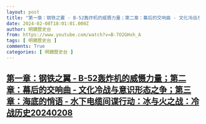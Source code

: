 ```yaml
---
layout: post
title: "第一章：钢铁之翼 - B-52轰炸机的威慑力量；第二章：幕后的交响曲 - 文化冷战与意识形态之争；第三章：海底的悄语 - 水下电缆间谍行动：冰与火之战：冷战历史20240208"
date: 2024-02-08T18:01:01.000Z
author: 明鏡歷史台
from: https://www.youtube.com/watch?v=B-7O2GHxh_A
tags: [ 明鏡歷史台 ]
comments: True
categories: [ 明鏡歷史台 ]
---
```

<!--1707415261000-->
[第一章：钢铁之翼 - B-52轰炸机的威慑力量；第二章：幕后的交响曲 - 文化冷战与意识形态之争；第三章：海底的悄语 - 水下电缆间谍行动：冰与火之战：冷战历史20240208](https://www.youtube.com/watch?v=B-7O2GHxh_A)
------

<div>

</div>
